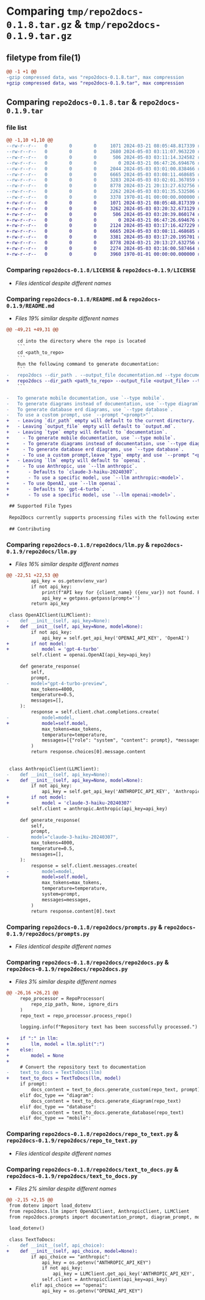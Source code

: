 # Comparing `tmp/repo2docs-0.1.8.tar.gz` & `tmp/repo2docs-0.1.9.tar.gz`

## filetype from file(1)

```diff
@@ -1 +1 @@
-gzip compressed data, was "repo2docs-0.1.8.tar", max compression
+gzip compressed data, was "repo2docs-0.1.9.tar", max compression
```

## Comparing `repo2docs-0.1.8.tar` & `repo2docs-0.1.9.tar`

### file list

```diff
@@ -1,10 +1,10 @@
--rw-r--r--   0        0        0     1071 2024-03-21 08:05:48.817339 repo2docs-0.1.8/LICENSE
--rw-r--r--   0        0        0     2680 2024-05-03 03:11:07.963220 repo2docs-0.1.8/README.md
--rw-r--r--   0        0        0      506 2024-05-03 03:11:14.324582 repo2docs-0.1.8/pyproject.toml
--rw-r--r--   0        0        0        0 2024-03-21 06:47:26.694676 repo2docs-0.1.8/repo2docs/__init__.py
--rw-r--r--   0        0        0     2044 2024-05-03 03:01:00.838466 repo2docs-0.1.8/repo2docs/llm.py
--rw-r--r--   0        0        0     6665 2024-05-03 03:08:11.468685 repo2docs-0.1.8/repo2docs/prompts.py
--rw-r--r--   0        0        0     3283 2024-05-03 03:02:01.367859 repo2docs-0.1.8/repo2docs/repo2docs.py
--rw-r--r--   0        0        0     8778 2024-03-21 20:13:27.632756 repo2docs-0.1.8/repo2docs/repo_to_text.py
--rw-r--r--   0        0        0     2262 2024-05-03 03:01:35.532506 repo2docs-0.1.8/repo2docs/text_to_docs.py
--rw-r--r--   0        0        0     3378 1970-01-01 00:00:00.000000 repo2docs-0.1.8/PKG-INFO
+-rw-r--r--   0        0        0     1071 2024-03-21 08:05:48.817339 repo2docs-0.1.9/LICENSE
+-rw-r--r--   0        0        0     3262 2024-05-03 03:20:32.673129 repo2docs-0.1.9/README.md
+-rw-r--r--   0        0        0      506 2024-05-03 03:20:39.860174 repo2docs-0.1.9/pyproject.toml
+-rw-r--r--   0        0        0        0 2024-03-21 06:47:26.694676 repo2docs-0.1.9/repo2docs/__init__.py
+-rw-r--r--   0        0        0     2124 2024-05-03 03:17:16.427229 repo2docs-0.1.9/repo2docs/llm.py
+-rw-r--r--   0        0        0     6665 2024-05-03 03:08:11.468685 repo2docs-0.1.9/repo2docs/prompts.py
+-rw-r--r--   0        0        0     3381 2024-05-03 03:17:20.195701 repo2docs-0.1.9/repo2docs/repo2docs.py
+-rw-r--r--   0        0        0     8778 2024-03-21 20:13:27.632756 repo2docs-0.1.9/repo2docs/repo_to_text.py
+-rw-r--r--   0        0        0     2274 2024-05-03 03:16:00.587464 repo2docs-0.1.9/repo2docs/text_to_docs.py
+-rw-r--r--   0        0        0     3960 1970-01-01 00:00:00.000000 repo2docs-0.1.9/PKG-INFO
```

### Comparing `repo2docs-0.1.8/LICENSE` & `repo2docs-0.1.9/LICENSE`

 * *Files identical despite different names*

### Comparing `repo2docs-0.1.8/README.md` & `repo2docs-0.1.9/README.md`

 * *Files 19% similar despite different names*

```diff
@@ -49,21 +49,31 @@
 
    cd into the directory where the repo is located
    ```
    cd <path_to_repo>
    ```
    Run the following command to generate documentation:
    ```
-   repo2docs --dir_path . --output_file documentation.md --type documentation --llm openai
+   repo2docs --dir_path <path_to_repo> --output_file <output_file> --type <type> --llm <llm>
    ```
 
-   To generate mobile documentation, use `--type mobile`.
-   To generate diagrams instead of documentation, use `--type diagram`.
-   To generate database erd diagrams, use `--type database`.
-   To use a custom prompt, use `--prompt "<prompt>"`.
+   - Leaving `dir_path` empty will default to the current directory.
+   - Leaving `output_file` empty will default to `output.md`.
+   - Leaving `type` empty will default to `documentation`.
+     - To generate mobile documentation, use `--type mobile`.
+     - To generate diagrams instead of documentation, use `--type diagram`.
+     - To generate database erd diagrams, use `--type database`.
+     - To use a custom prompt,leave `type` empty and use `--prompt "<prompt>"`.
+   - Leaving `llm` empty will default to `openai`.
+     - To use Anthropic, use `--llm anthropic`.
+       - Defaults to `claude-3-haiku-20240307`.
+       - To use a specific model, use `--llm anthropic:<model>`.
+     - To use OpenAI, use `--llm openai`.
+       - Defaults to `gpt-4-turbo`.
+       - To use a specific model, use `--llm openai:<model>`.
 
 ## Supported File Types
 
 Repo2Docs currently supports processing files with the following extensions: `.py`, `.js`, `.jsx`, `.ts`, `.tsx`, `.c`, `.cpp`, `.h`, `.hpp`. It filters out files from directories like `docs`, `examples`, `tests`, and others that are unlikely to contain useful information for documentation.
 
 ## Contributing
```

### Comparing `repo2docs-0.1.8/repo2docs/llm.py` & `repo2docs-0.1.9/repo2docs/llm.py`

 * *Files 16% similar despite different names*

```diff
@@ -22,51 +22,53 @@
         api_key = os.getenv(env_var)
         if not api_key:
             print(f"API key for {client_name} ({env_var}) not found. Please enter your API key:")
             api_key = getpass.getpass(prompt='')
         return api_key
 
 class OpenAIClient(LLMClient):
-    def __init__(self, api_key=None):
+    def __init__(self, api_key=None, model=None):
         if not api_key:
             api_key = self.get_api_key('OPENAI_API_KEY', 'OpenAI')
+        if not model:
+            model = 'gpt-4-turbo'
         self.client = openai.OpenAI(api_key=api_key)
 
     def generate_response(
         self,
         prompt,
-        model="gpt-4-turbo-preview",
         max_tokens=4000,
         temperature=0.5,
         messages=[],
     ):
         response = self.client.chat.completions.create(
-            model=model,
+            model=self.model,
             max_tokens=max_tokens,
             temperature=temperature,
             messages=[{"role": "system", "content": prompt}, *messages],
         )
         return response.choices[0].message.content
 
 
 class AnthropicClient(LLMClient):
-    def __init__(self, api_key=None):
+    def __init__(self, api_key=None, model=None):
         if not api_key:
             api_key = self.get_api_key('ANTHROPIC_API_KEY', 'Anthropic')
+        if not model:
+            model = 'claude-3-haiku-20240307'
         self.client = anthropic.Anthropic(api_key=api_key)
 
     def generate_response(
         self,
         prompt,
-        model="claude-3-haiku-20240307",
         max_tokens=4000,
         temperature=0.5,
         messages=[],
     ):
         response = self.client.messages.create(
-            model=model,
+            model=self.model,
             max_tokens=max_tokens,
             temperature=temperature,
             system=prompt,
             messages=messages,
         )
         return response.content[0].text
```

### Comparing `repo2docs-0.1.8/repo2docs/prompts.py` & `repo2docs-0.1.9/repo2docs/prompts.py`

 * *Files identical despite different names*

### Comparing `repo2docs-0.1.8/repo2docs/repo2docs.py` & `repo2docs-0.1.9/repo2docs/repo2docs.py`

 * *Files 3% similar despite different names*

```diff
@@ -26,16 +26,21 @@
     repo_processor = RepoProcessor(
         repo_zip_path, None, ignore_dirs
     )
     repo_text = repo_processor.process_repo()
 
     logging.info(f"Repository text has been successfully processed.")
     
+    if ":" in llm:
+        llm, model = llm.split(":")
+    else:
+        model = None
+    
     # Convert the repository text to documentation
-    text_to_docs = TextToDocs(llm)
+    text_to_docs = TextToDocs(llm, model)
     if prompt:
         docs_content = text_to_docs.generate_custom(repo_text, prompt)
     elif doc_type == "diagram":
         docs_content = text_to_docs.generate_diagram(repo_text)
     elif doc_type == "database":
         docs_content = text_to_docs.generate_database(repo_text)
     elif doc_type == "mobile":
```

### Comparing `repo2docs-0.1.8/repo2docs/repo_to_text.py` & `repo2docs-0.1.9/repo2docs/repo_to_text.py`

 * *Files identical despite different names*

### Comparing `repo2docs-0.1.8/repo2docs/text_to_docs.py` & `repo2docs-0.1.9/repo2docs/text_to_docs.py`

 * *Files 2% similar despite different names*

```diff
@@ -2,15 +2,15 @@
 from dotenv import load_dotenv
 from repo2docs.llm import OpenAIClient, AnthropicClient, LLMClient
 from repo2docs.prompts import documentation_prompt, diagram_prompt, mobile_prompt, database_prompt
 
 load_dotenv()
 
 class TextToDocs:
-    def __init__(self, api_choice):
+    def __init__(self, api_choice, model=None):
         if api_choice == "anthropic":
             api_key = os.getenv("ANTHROPIC_API_KEY")
             if not api_key:
                 api_key = LLMClient.get_api_key('ANTHROPIC_API_KEY', 'Anthropic')
             self.client = AnthropicClient(api_key=api_key)
         elif api_choice == "openai":
             api_key = os.getenv("OPENAI_API_KEY")
```

